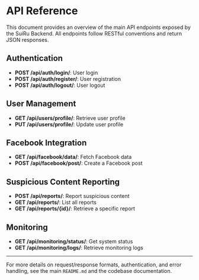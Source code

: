 # API Reference

This document provides an overview of the main API endpoints exposed by the SuiRu Backend. All endpoints follow RESTful conventions and return JSON responses.

## Authentication
- **POST /api/auth/login/**: User login
- **POST /api/auth/register/**: User registration
- **POST /api/auth/logout/**: User logout

## User Management
- **GET /api/users/profile/**: Retrieve user profile
- **PUT /api/users/profile/**: Update user profile

## Facebook Integration
- **GET /api/facebook/data/**: Fetch Facebook data
- **POST /api/facebook/post/**: Create a Facebook post

## Suspicious Content Reporting
- **POST /api/reports/**: Report suspicious content
- **GET /api/reports/**: List all reports
- **GET /api/reports/{id}/**: Retrieve a specific report

## Monitoring
- **GET /api/monitoring/status/**: Get system status
- **GET /api/monitoring/logs/**: Retrieve monitoring logs

---

For more details on request/response formats, authentication, and error handling, see the main `README.md` and the codebase documentation.
